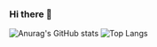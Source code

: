 ### Hi there 👋

![Anurag's GitHub stats](https://github-readme-stats.vercel.app/api?username=jleocan773&theme=synthwave&show_icons=true&hide=prs&rank_icon=github&line_height=23)
![Top Langs](https://github-readme-stats.vercel.app/api/top-langs/?username=jleocan773&theme=synthwave&layout=compact)

